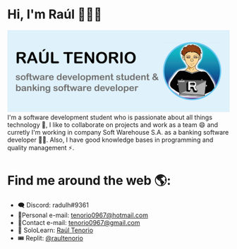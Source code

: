 # Hi, I'm Raúl 👋🧑‍💻
<img src="./github_banner.png" alt="Banner that says Raúl Tenorio - software development student & banking software developer alongside a cartoon illustration of Raúl">
I'm a software development student who is passionate about all things technology 🔭, I like to collaborate on projects and work as a team 😄 and curretly I'm working in company Soft Warehouse S.A. as a banking software developer 🕵️‍♀️. Also, I have good knowledge bases in programming and quality management ⚡.

# Find me around the web 🌎:
- 🗨 Discord: radulh#9361
- 📜Personal e-mail: tenorio0967@hotmail.com
- 📜Contact e-mail: tenorio0967@gmail.com
- 🔷 SoloLearn: <a href="https://www.sololearn.com/profile/9535040">Raúl Tenorio</a> 
- 🎟 Replit: <a href="https://replit.com/@raultenorio">@raultenorio</a> 
